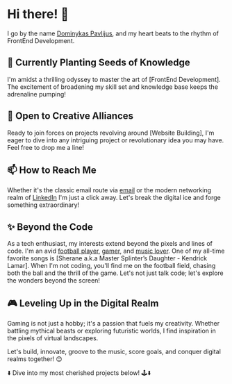 # Hi there! 👋

I go by the name [Dominykas Pavlijus](https://github.com/B0K1NG), and my heart beats to the rhythm of FrontEnd Development.

## 🌱 Currently Planting Seeds of Knowledge

I'm amidst a thrilling odyssey to master the art of [FrontEnd Development]. The excitement of broadening my skill set and knowledge base keeps the adrenaline pumping!

## 💞️ Open to Creative Alliances

Ready to join forces on projects revolving around [Website Building], I'm eager to dive into any intriguing project or revolutionary idea you may have. Feel free to drop me a line!

## 📫 How to Reach Me

Whether it's the classic email route via [email](https://mail.google.com/mail/?view=cm&source=mailto&to=dominykaspavlijus@gmail.com) or the modern networking realm of [LinkedIn](https://www.linkedin.com/in/dominykas-pavlijus-138b41270/) I'm just a click away. Let's break the digital ice and forge something extraordinary!

## ✨ Beyond the Code

As a tech enthusiast, my interests extend beyond the pixels and lines of code. I'm an avid [football player](http://www.vilniausfutbolas.lt/zaidejas/Dominykas-Pavlijus/15956/20/30), [gamer](https://steamcommunity.com/id/GPR125/), and [music lover](https://music.youtube.com/playlist?list=PLtJgNcx2RNpFwW01ocuuKqs--NB-bwsM7). One of my all-time favorite songs is [Sherane a.k.a Master Splinter’s Daughter - Kendrick Lamar]. When I'm not coding, you'll find me on the football field, chasing both the ball and the thrill of the game. Let's not just talk code; let's explore the wonders beyond the screen!

## 🎮 Leveling Up in the Digital Realm

Gaming is not just a hobby; it's a passion that fuels my creativity. Whether battling mythical beasts or exploring futuristic worlds, I find inspiration in the pixels of virtual landscapes.

Let's build, innovate, groove to the music, score goals, and conquer digital realms together! 😊

⬇️ Dive into my most cherished projects below! 🕹️⬇️
